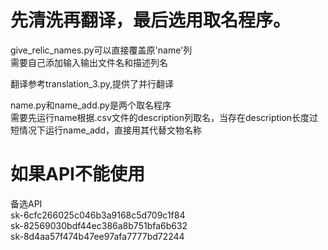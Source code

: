 # 先清洗再翻译，最后选用取名程序。  
give_relic_names.py可以直接覆盖原'name'列  
需要自己添加输入输出文件名和描述列名  
  
翻译参考translation_3.py,提供了并行翻译  
  
name.py和name_add.py是两个取名程序  
需要先运行name根据.csv文件的description列取名，当存在description长度过短情况下运行name_add，直接用其代替文物名称  
# 如果API不能使用  
备选API  
sk-6cfc266025c046b3a9168c5d709c1f84  
sk-82569030bdf44ec386a8b751bfa6b632  
sk-8d4aa57f474b47ee97afa7777bd72244  
